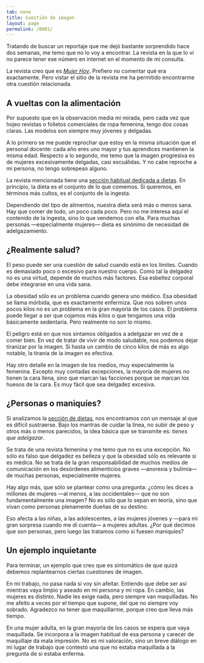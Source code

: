 ```yaml
---
tab: none
title: Cuestión de imagen
layout: page
permalink: /0001/
---
```


Tratando de buscar un reportaje que me dejó bastante sorprendido hace dos semanas, me temo que no lo voy a encontrar. La revista en la que lo ví no parece tener ese  número en internet en el momento de mi consulta.

La revista creo que es [_Mujer Hoy_](https://www.mujerhoy.com/revista/). Prefiero no comentar qué era exactamente. Pero vistar el sitio de la revista me ha permitido encontrarme otra cuestión relacionada.

## A vueltas con la alimentación

Por supuesto que en la observación media mi mirada, pero cada vez que hojeo revistas o folletos comerciales de ropa femenina, tengo dos cosas claras. Las modelos son siempre muy jóvenes y delgadas.

A lo primero se me puede reprochar que estoy en la misma situación que el personal docente: cada año eres uno mayor y tus aprendices mantienen la misma edad. Respecto a lo segundo, me temo que la imagen progresiva es de mujeres excesivamente delgadas, casi escuálidas. Y no cabe reproche a mi persona, no tengo sobrepeso alguno.

La revista mencionada tiene una [sección habitual dedicada a dietas](https://www.mujerhoy.com/belleza/dietas/). En principio, la dieta es el conjunto de lo que comemos. Si queremos, en términos más cultos, es el conjunto de la ingesta.

Dependiendo del tipo de alimentos, nuestra dieta será más o menos sana. Hay que comer de todo, un poco cada poco. Pero no me interesa aquí el contenido de la ingesta, sino lo que vendemos con ella. Para muchas personas —especialmente mujeres— dieta es sinónimo de necesidad de adelgazamiento.

## ¿Realmente salud?

El peso puede ser una cuestión de salud cuando está en los límites. Cuando es demasiado poco o excesivo para nuestro cuerpo. Como tal la delgadez no es una virtud, depende de muchos más factores. Esa esbeltez corporal debe integrarse en una vida sana.

La obesidad sólo es un problema cuando genera uno médico. Esa obesidad se llama mórbida, que es exactamente enfermiza. Que nos sobren unos pocos kilos no es un problema en la gran mayoría de los casos. El problema puede llegar a ser que cojamos más kilos o que tengamos una vida básicamente sedentaria. Pero realmente no son lo mismo.

El peligro está en que nos sintamos obligados a adelgazar en vez de a comer bien. En vez de tratar de vivir de modo saludable, nos podemos dejar tiranizar por la imagen. Si hasta un cambio de cinco kilos de más es algo notable, la tiranía de la imagen es efectiva.

Hay otro detalle en la imagen de los medios, muy especialmente la femenina. Excepto muy contadas excepciones, la mayoría de mujeres no tienen la cara llena, sino que marcan las facciones porque se marcan los huesos de la cara. Es muy fácil que sea delgadez excesiva.

## ¿Personas o maniquíes?

Si analizamos la [sección de dietas](https://www.mujerhoy.com/belleza/dietas/), nos encontramos con un mensaje al que es difícil sustraerse. Bajo los mantras de cuidar la línea, no subir de peso y otros más o menos parecidos, la idea básica que se transmite es: _tienes que adelgazar_.

Se trata de una revista femenina y me temo que no es una excepción. No sólo es falso que delgadez es belleza y que la obesidad sólo es relevante si es médica. No se trata de la gran responsabilidad de muchos medios de comunicación en los desórdenes alimenticios graves —anorexia y bulimia— de muchas personas, especialmente mujeres.

Hay algo más, que sólo se plantear como una pregunta: ¿cómo les dices a millones de mujeres —al menos, a las occidentales— que no son fundamentalmente una imagen? No es sólo que lo sepan en teoría, sino que vivan como personas plenamente dueñas de su destino.

Eso afecta a las niñas, a las adolescentes, a las mujeres jóvenes y —para mi gran sorpresa cuando me dí cuenta— a mujeres adultas. ¿Por qué decimos que son personas, pero luego las tratamos como si fuesen maniquíes?

## Un ejemplo inquietante

Para terminar, un ejemplo que creo que es sintomático de que quizá debemos replantearnos ciertas cuestiones de imagen.

En mi trabajo, no pasa nada si voy sin afeitar. Entiendo que debe ser así mientras vaya limpio y aseado en mi persona y mi ropa. En cambio, las mujeres es distinto. Nadie les exige nada, pero siempre van maquilladas. No me afeito a veces por el tiempo que supone, del que no siempre voy sobrado. Agradezco no tener que maquillarme, porque creo que lleva más tiempo.

En una mujer adulta, en la gran mayoría de los casos se espera que vaya maquillada. Se incorpora a la imagen habitual de esa persona y carecer de maquillaje da mala impresión. No es mi valoración, sino un breve diálogo en mi lugar de trabajo que contestó una que no estaba maquillada a la pregunta de si estaba enferma.
